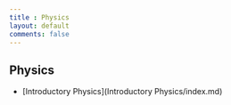 ```yaml
---
title : Physics
layout: default
comments: false
---
```


## Physics

- [Introductory Physics](Introductory Physics/index.md)